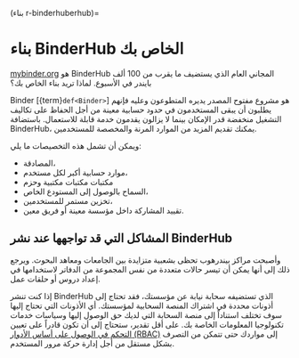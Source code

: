 (بناء r-binderhuberhub)=
# بناء BinderHub الخاص بك

[mybinder.org](https://mybinder.org/) هو BinderHub المجاني العام الذي يستضيف ما يقرب من 100 ألف بايندر في الأسبوع. لماذا تريد بناء الخاص بك؟

Binder [{term}`def<Binder>`] هو مشروع مفتوح المصدر يديره المتطوعون وعليه فإنهم يطلبون أن يبقى المستخدمون في حدود حسابية معينة من أجل الحفاظ على تكاليف التشغيل منخفضة قدر الإمكان بينما لا يزالون يقدمون خدمة قابلة للاستعمال. باستضافة BinderHub، يمكنك تقديم المزيد من الموارد المرنة والمخصصة للمستخدمين.

ويمكن أن تشمل هذه التخصيصات ما يلي:

- المصادقة،
- موارد حسابية أكبر لكل مستخدم،
- مكتبات مكتبات مكتبية وحزم
- السماح بالوصول إلى المستودع الخاص،
- تخزين مستمر للمستخدمين،
- تقييد المشاركة داخل مؤسسة معينة أو فريق معين.

## المشاكل التي قد تواجهها عند نشر BinderHub

وأصبحت مراكز بيندرهوب تحظى بشعبية متزايدة بين الجامعات ومعاهد البحوث. ويرجع ذلك إلى أنها يمكن أن تيسر حالات متعددة من نفس المجموعة من الدفاتر لاستخدامها في إعداد دروس أو حلقات عمل.

إذا كنت تنشر BinderHub الذي تستضيفه سحابة نيابة عن مؤسستك، فقد تحتاج إلى أذونات محددة في اشتراك المنصة السحابية لمؤسستك. أي الأذونات التي تحتاج إليها سوف تختلف استناداً إلى منصة السحابة التي لديك حق الوصول إليها وسياسات خدمات تكنولوجيا المعلومات الخاصة بك. على أقل تقدير، ستحتاج إلى أن تكون قادراً على تعيين [التحكم في الوصول على أساس الأدوار (RBAC)](https://docs.microsoft.com/en-us/azure/role-based-access-control/overview) إلى مواردك حتى تتمكن من التصرف بشكل مستقل من أجل إدارة حركة مرور المستخدم.
